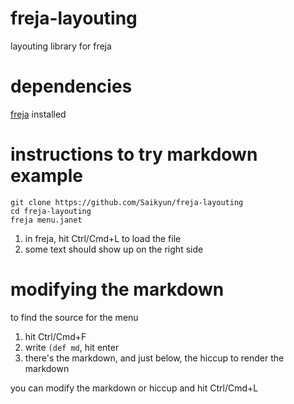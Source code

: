 # freja-layouting
layouting library for freja

# dependencies

[freja](https://github.com/Saikyun/freja) installed

# instructions to try markdown example

```
git clone https://github.com/Saikyun/freja-layouting
cd freja-layouting
freja menu.janet
```

1. in freja, hit Ctrl/Cmd+L to load the file
2. some text should show up on the right side

# modifying the markdown

to find the source for the menu

1. hit Ctrl/Cmd+F
2. write `(def md`, hit enter
3. there's the markdown, and just below, the hiccup to render the markdown

you can modify the markdown or hiccup and hit Ctrl/Cmd+L
